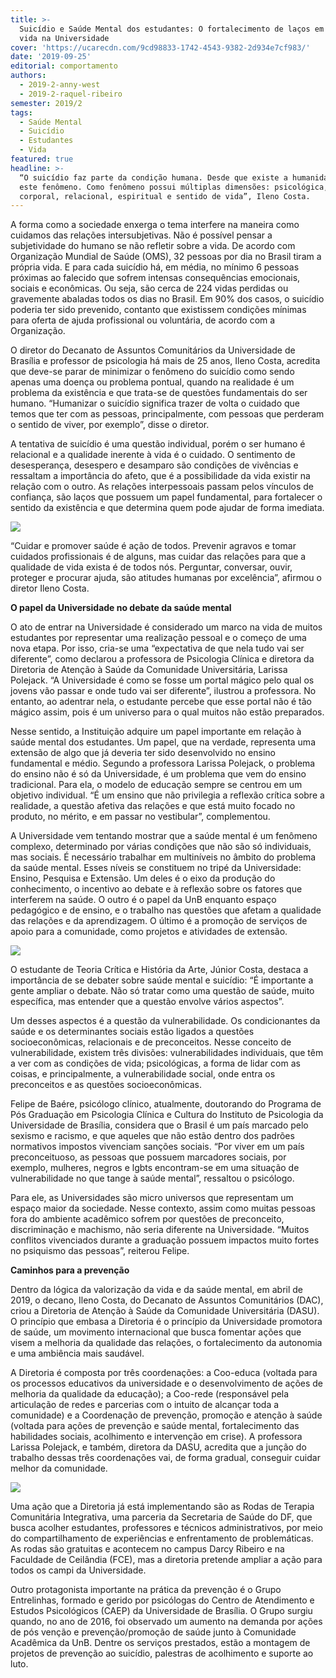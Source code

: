 ```yaml
---
title: >-
  Suicídio e Saúde Mental dos estudantes: O fortalecimento de laços em defesa da
  vida na Universidade
cover: 'https://ucarecdn.com/9cd98833-1742-4543-9382-2d934e7cf983/'
date: '2019-09-25'
editorial: comportamento
authors:
  - 2019-2-anny-west
  - 2019-2-raquel-ribeiro
semester: 2019/2
tags:
  - Saúde Mental
  - Suicídio
  - Estudantes
  - Vida
featured: true
headline: >-
  “O suicídio faz parte da condição humana. Desde que existe a humanidade há
  este fenômeno. Como fenômeno possui múltiplas dimensões: psicológica,
  corporal, relacional, espiritual e sentido de vida”, Ileno Costa.
---
```

A forma como a sociedade enxerga o tema interfere na maneira como cuidamos das relações intersubjetivas. Não é possível pensar a subjetividade do humano se não refletir sobre a vida. De acordo com Organização Mundial de Saúde (OMS), 32 pessoas por dia no Brasil tiram a própria vida. E para cada suicídio há, em média, no mínimo 6 pessoas próximas ao falecido que sofrem intensas consequências emocionais, sociais e econômicas. Ou seja, são cerca de 224 vidas perdidas ou gravemente abaladas todos os dias no Brasil. Em 90% dos casos, o suicídio poderia ter sido prevenido, contanto que existissem condições mínimas para oferta de ajuda profissional ou voluntária, de acordo com a Organização. 

O diretor do Decanato de Assuntos Comunitários da Universidade de Brasília e professor de psicologia há mais de 25 anos, Ileno Costa, acredita que deve-se parar de minimizar o fenômeno do suicídio como sendo apenas uma doença ou problema pontual, quando na realidade é um problema da existência e que trata-se de questões fundamentais do ser humano. “Humanizar o suicídio significa trazer de volta o cuidado que temos que ter com as pessoas, principalmente, com pessoas que perderam o sentido de viver, por exemplo”, disse o diretor. 

A tentativa de suicídio é uma questão individual, porém o ser humano é relacional e a qualidade inerente à vida é o cuidado. O sentimento de desesperança, desespero e desamparo são condições de vivências e ressaltam a importância do afeto, que é a possibilidade da vida existir na relação com o outro. As relações interpessoais passam pelos vínculos de confiança, são laços que possuem um papel fundamental, para fortalecer o sentido da existência e que determina quem pode ajudar de forma imediata. 



![](https://ucarecdn.com/b3bd70e3-61e0-4527-a438-7de9dd6cb3c2/)



“Cuidar e promover saúde é ação de todos. Prevenir agravos e tomar cuidados profissionais é de alguns, mas cuidar das relações para que a qualidade de vida exista é de todos nós. Perguntar, conversar, ouvir, proteger e procurar ajuda, são atitudes humanas por excelência”, afirmou o diretor Ileno Costa.



**O papel da Universidade no debate da saúde mental**

O ato de entrar na Universidade é considerado um marco na vida de muitos estudantes por representar uma realização pessoal e o começo de uma nova etapa. Por isso, cria-se uma “expectativa de que nela tudo vai ser diferente”, como declarou a professora de Psicologia Clínica e diretora da Diretoria de Atenção à Saúde da Comunidade Universitária, Larissa Polejack. “A Universidade é como se fosse um portal mágico pelo qual os jovens vão passar e onde tudo vai ser diferente”, ilustrou a professora. No entanto, ao adentrar nela, o estudante percebe que esse portal não é tão mágico assim, pois é um universo para o qual muitos não estão preparados.

Nesse sentido, a Instituição adquire um papel importante em relação à saúde mental dos estudantes. Um papel, que na verdade, representa uma extensão de algo que já deveria ter sido desenvolvido no ensino fundamental e médio. Segundo a professora Larissa Polejack, o problema do ensino não é só da Universidade, é um problema que vem do ensino tradicional. Para ela, o modelo de educação sempre se centrou em um objetivo individual. “É um ensino que não privilegia a reflexão crítica sobre a realidade, a questão afetiva das relações e que está muito focado no produto, no mérito, e em passar no vestibular”, complementou.

A Universidade vem tentando mostrar que a saúde mental é um fenômeno complexo, determinado por várias condições que não são só individuais, mas sociais. É necessário trabalhar em multiníveis no âmbito do problema da saúde mental. Esses níveis se constituem no tripé da Universidade: Ensino, Pesquisa e Extensão. Um deles é o eixo da produção do conhecimento, o incentivo ao debate e à reflexão sobre os fatores que interferem na saúde. O outro é o papel da UnB enquanto espaço pedagógico e de ensino, e o trabalho nas questões que afetam a qualidade das relações e da aprendizagem. O último é a promoção de serviços de apoio para a comunidade, como projetos e atividades de extensão.

![](https://ucarecdn.com/b2365d81-db6b-4bbf-9517-77965ce8c6b1/)

O estudante de Teoria Crítica e História da Arte, Júnior Costa, destaca a importância de se debater sobre saúde mental e suicídio: “É importante a gente ampliar o debate. Não só tratar como uma questão de saúde, muito específica, mas entender que a questão envolve vários aspectos”. 

Um desses aspectos é a questão da vulnerabilidade. Os condicionantes da saúde e os determinantes sociais estão ligados a questões socioeconômicas, relacionais e de preconceitos. Nesse conceito de vulnerabilidade, existem três divisões: vulnerabilidades individuais, que têm a ver com as condições de vida; psicológicas, a forma de lidar com as coisas, e principalmente, a vulnerabilidade social, onde entra os preconceitos e as questões socioeconômicas.

Felipe de Baére, psicólogo clínico, atualmente, doutorando do Programa de Pós Graduação em Psicologia Clínica e Cultura do Instituto de Psicologia da Universidade de Brasília, considera que o Brasil é um país marcado pelo sexismo e racismo, e que aqueles que não estão dentro dos padrões normativos impostos vivenciam sanções sociais. “Por viver em um país preconceituoso, as pessoas que possuem marcadores sociais, por exemplo, mulheres, negros e lgbts encontram-se em uma situação de vulnerabilidade no que tange à saúde mental”, ressaltou o psicólogo. 

Para ele, as Universidades são micro universos que representam um espaço maior da sociedade. Nesse contexto, assim como muitas pessoas fora do ambiente acadêmico sofrem por questões de preconceito, discriminação e machismo, não seria diferente na Universidade. “Muitos conflitos vivenciados durante a graduação possuem impactos muito fortes no psiquismo das pessoas”, reiterou Felipe.   

**Caminhos para a prevenção**

Dentro da lógica da valorização da vida e da saúde mental, em abril de 2019, o decano, Ileno Costa, do Decanato de Assuntos Comunitários (DAC), criou a Diretoria de Atenção à Saúde da Comunidade Universitária (DASU). O princípio que embasa a Diretoria é o princípio da Universidade promotora de saúde, um movimento internacional que busca fomentar ações que visem a melhoria da qualidade das relações, o fortalecimento da autonomia e uma ambiência mais saudável. 

A Diretoria é composta por três coordenações: a Coo-educa (voltada para os processos educativos da universidade e o desenvolvimento de ações de melhoria da qualidade da educação); a Coo-rede (responsável pela articulação de redes e parcerias com o intuito de alcançar toda a comunidade) e a Coordenação de prevenção, promoção e atenção à saúde (voltada para ações de prevenção e saúde mental, fortalecimento das habilidades sociais,  acolhimento e intervenção em crise). A professora Larissa Polejack, e também, diretora da DASU, acredita que a junção do trabalho dessas três coordenações vai, de forma gradual, conseguir cuidar melhor da comunidade.

![](https://ucarecdn.com/4bd4966f-4086-44d6-b9b5-bc55aafbd9cb/)

Uma ação que a Diretoria já está implementando são as Rodas de Terapia Comunitária Integrativa, uma parceria da Secretaria de Saúde do DF,  que busca acolher estudantes, professores e técnicos administrativos, por meio do compartilhamento de experiências e enfrentamento de problemáticas. As rodas são gratuitas e acontecem no campus Darcy Ribeiro e na Faculdade de Ceilândia (FCE), mas a diretoria pretende ampliar a ação para todos os campi da Universidade.

Outro protagonista importante na prática da prevenção é o Grupo Entrelinhas, formado e gerido por psicólogas do Centro de Atendimento e Estudos Psicológicos (CAEP) da Universidade de Brasília. O Grupo surgiu quando, no ano de 2016, foi observado um aumento na demanda por ações de pós venção e prevenção/promoção de saúde junto à Comunidade Acadêmica da UnB.  Dentre os serviços prestados, estão a montagem de projetos de prevenção ao suicídio, palestras de acolhimento e suporte ao luto.
